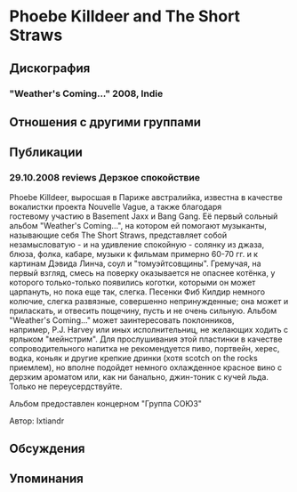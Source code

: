 # Phoebe Killdeer and The Short Straws



## Дискография

### "Weather's Coming..." 2008, Indie




## Отношения с другими группами


## Публикации

### 29.10.2008 reviews Дерзкое спокойствие

<P>Phoebe Killdeer, выросшая в Париже австралийка,&nbsp;известна в качестве вокалистки проекта Nouvelle Vague,&nbsp;а также благодаря гостевому&nbsp;участию&nbsp;в Basement Jaxx и Bang Gang. Её первый сольный альбом "Weather's Coming...", на котором ей помогают музыканты, называющие себя&nbsp;The Short Straws, представляет собой незамысловатую -&nbsp;и на удивление спокойную - солянку из джаза, блюза, фолка, кабаре, музыки к фильмам примерно 60-70 гг. и к картинам Дэвида Линча, соул&nbsp;и "томуэйтсовщины". Гремучая, на первый взгляд, смесь на поверку оказывается не опаснее котёнка, у которого только-только появились коготки, которыми он может царпануть, но пока еще так, слегка. Песенки Фиб Килдир немного колючие, слегка развязные, совершенно непринужденные; она может и приласкать, и отвесить пощечину, пусть и не очень сильную. Альбом "Weather's Coming..." может заинтересовать поклонников, например,&nbsp;P.J. Harvey или иных исполнительниц, не желающих ходить с ярлыком "мейнстрим". Для прослушивания этой пластинки в качестве сопроводительного напитка не рекомендуется пиво, портвейн, херес, водка, коньяк и другие крепкие дринки (хотя scotch on the rocks приемлем), но вполне подойдет немного охлажденное красное вино с дерзким ароматом или, как ни банально, джин-тоник с кучей льда. Только не переусердствуйте.</P>
<P>Альбом предоставлен концерном "Группа СОЮЗ"</P>
Автор: Ixtiandr


## Обсуждения


## Упоминания

